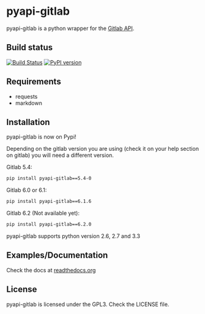 # pyapi-gitlab

pyapi-gitlab is a python wrapper for the [Gitlab API](https://github.com/gitlabhq/gitlabhq/tree/master/doc/api).


## Build status

[![Build Status](https://travis-ci.org/Itxaka/pyapi-gitlab.png?branch=6.1)](https://travis-ci.org/Itxaka/pyapi-gitlab)
[![PyPI version](https://badge.fury.io/py/pyapi-gitlab.png)](http://badge.fury.io/py/pyapi-gitlab)

## Requirements

- requests
- markdown

## Installation

pyapi-gitlab is now on Pypi!

Depending on the gitlab version you are using (check it on your help section on gitlab) you will need a different version.

Gitlab 5.4:
```bash
pip install pyapi-gitlab==5.4-0
```

Gitlab 6.0 or 6.1:
```bash
pip install pyapi-gitlab==6.1.6
```

Gitlab 6.2 (Not available yet):
```bash
pip install pyapi-gitlab==6.2.0
```

pyapi-gitlab supports python version 2.6, 2.7 and 3.3

## Examples/Documentation

Check the docs at [readthedocs.org](http://pyapi-gitlab.readthedocs.org)

## License

pyapi-gitlab is licensed under the GPL3. Check the LICENSE file.
